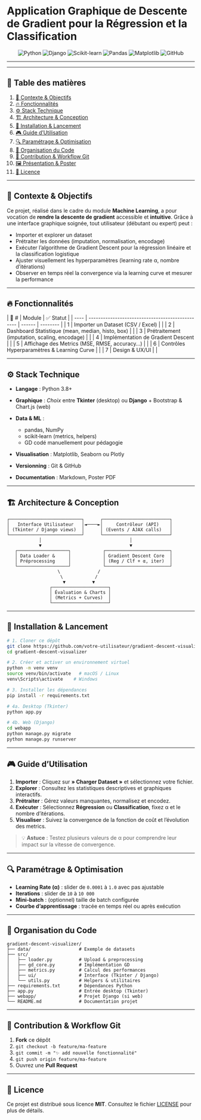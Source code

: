 # Application Graphique de Descente de Gradient pour la Régression et la Classification

<p align="center">
  <img src="https://img.shields.io/badge/Python-3776AB?style=for-the-badge&logo=python&logoColor=white" alt="Python">
  <img src="https://img.shields.io/badge/Django-092E20?style=for-the-badge&logo=django&logoColor=white" alt="Django">
  <img src="https://img.shields.io/badge/scikit--learn-F7931E?style=for-the-badge&logo=scikit-learn&logoColor=white" alt="Scikit-learn">
  <img src="https://img.shields.io/badge/Pandas-150458?style=for-the-badge&logo=pandas&logoColor=white" alt="Pandas">
  <img src="https://img.shields.io/badge/Matplotlib-11557C?style=for-the-badge&logo=matplotlib&logoColor=white" alt="Matplotlib">
  <img src="https://img.shields.io/badge/GitHub-100000?style=for-the-badge&logo=github&logoColor=white" alt="GitHub">
</p>

---
---

## 📖 Table des matières

1. [🎯 Contexte & Objectifs](#-contexte--objectifs)
2. [🔥 Fonctionnalités](#-fonctionnalités)
3. [⚙️ Stack Technique](#️-stack-technique)
4. [🏗️ Architecture & Conception](#️-architecture--conception)
5. [🔧 Installation & Lancement](#-installation--lancement)
6. [🎮 Guide d’Utilisation](#-guide-dutilisation)
7. [🔍 Paramétrage & Optimisation](#-paramétrage--optimisation)
8. [📂 Organisation du Code](#-organisation-du-code)
9. [🤝 Contribution & Workflow Git](#-contribution--workflow-git)
10. [🖼️ Présentation & Poster](#️-présentation--poster)
11. [📜 Licence](#-licence)

---

## 🎯 Contexte & Objectifs

Ce projet, réalisé dans le cadre du module **Machine Learning**, a pour vocation de **rendre la descente de gradient** accessible et **intuitive**. Grâce à une interface graphique soignée, tout utilisateur (débutant ou expert) peut :

* Importer et explorer un dataset
* Prétraiter les données (imputation, normalisation, encodage)
* Exécuter l’algorithme de Gradient Descent pour la régression linéaire et la classification logistique
* Ajuster visuellement les hyperparamètres (learning rate α, nombre d’itérations)
* Observer en temps réel la convergence via la learning curve et mesurer la performance

---

## 🔥 Fonctionnalités

| 🚩 # | Module                                           |  ✅ Statut       |
| ---- | ------------------------------------------------ | ------ | -------- |
| 1    | Importer un Dataset (CSV / Excel)                |                   |
| 2    | Dashboard Statistique (mean, median, histo, box) |                   |
| 3    | Prétraitement (imputation, scaling, encodage)    |                   |
| 4    | Implémentation de Gradient Descent               |                   |
| 5    | Affichage des Metrics (MSE, RMSE, accuracy…)     |                   |
| 6    | Contrôles Hyperparamètres & Learning Curve       |                   |
| 7    | Design & UX/UI                                   |                   |


---

## ⚙️ Stack Technique

* **Langage** : Python 3.8+
* **Graphique** : *Choix* entre **Tkinter** (desktop) ou **Django** + Bootstrap & Chart.js (web)
* **Data & ML** :

  * pandas, NumPy
  * scikit‑learn (metrics, helpers)
  * GD codé manuellement pour pédagogie
* **Visualisation** : Matplotlib, Seaborn ou Plotly
* **Versionning** : Git & GitHub
* **Documentation** : Markdown, Poster PDF

---

## 🏗️ Architecture & Conception

```text
┌───────────────────────────┐      ┌─────────────────────────┐
│   Interface Utilisateur   │◄────►│     Contrôleur (API)    │
│ (Tkinter / Django views)  │      │ (Events / AJAX calls)   │
└───────────────────────────┘      └─────────────────────────┘
            │                                 │
            ▼                                 ▼
   ┌───────────────────┐            ┌────────────────────────┐
   │ Data Loader &     │            │ Gradient Descent Core  │
   │ Préprocessing     │            │ (Reg / Clf + α, iter)  │
   └───────────────────┘            └────────────────────────┘
                   \              /
                    \            /
                     ▼          ▼
                ┌─────────────────────┐
                │ Évaluation & Charts │
                │ (Metrics + Curves)  │
                └─────────────────────┘
```

---

## 🔧 Installation & Lancement

```bash
# 1. Cloner ce dépôt
git clone https://github.com/votre-utilisateur/gradient-descent-visualizer.git
cd gradient-descent-visualizer

# 2. Créer et activer un environnement virtuel
python -m venv venv
source venv/bin/activate   # macOS / Linux
venv\Scripts\activate    # Windows

# 3. Installer les dépendances
pip install -r requirements.txt

# 4a. Desktop (Tkinter)
python app.py

# 4b. Web (Django)
cd webapp
python manage.py migrate
python manage.py runserver
```

---

## 🎮 Guide d’Utilisation

1. **Importer** : Cliquez sur **» Charger Dataset »** et sélectionnez votre fichier.
2. **Explorer** : Consultez les statistiques descriptives et graphiques interactifs.
3. **Prétraiter** : Gérez valeurs manquantes, normalisez et encodez.
4. **Exécuter** : Sélectionnez **Régression** ou **Classification**, fixez α et le nombre d’itérations.
5. **Visualiser** : Suivez la convergence de la fonction de coût et l’évolution des metrics.

> 💡 **Astuce** : Testez plusieurs valeurs de α pour comprendre leur impact sur la vitesse de convergence.

---

## 🔍 Paramétrage & Optimisation

* **Learning Rate (α)** : slider de `0.0001` à `1.0` avec pas ajustable
* **Iterations** : slider de `10` à `10 000`
* **Mini‑batch** : (optionnel) taille de batch configurée
* **Courbe d’apprentissage** : tracée en temps réel ou après exécution

---

## 📂 Organisation du Code

```text
gradient-descent-visualizer/
├── data/                  # Exemple de datasets
├── src/
│   ├── loader.py          # Upload & preprocessing
│   ├── gd_core.py         # Implémentation GD
│   ├── metrics.py         # Calcul des performances
│   ├── ui/                # Interface (Tkinter / Django)
│   └── utils.py           # Helpers & utilitaires
├── requirements.txt       # Dépendances Python
├── app.py                 # Entrée desktop (Tkinter)
├── webapp/                # Projet Django (si web)
└── README.md              # Documentation projet
```

---

## 🤝 Contribution & Workflow Git

1. **Fork** ce dépôt
2. `git checkout -b feature/ma-feature`
3. `git commit -m "✨ add nouvelle fonctionnalité"`
4. `git push origin feature/ma-feature`
5. Ouvrez une **Pull Request**

---

## 📜 Licence

Ce projet est distribué sous licence **MIT**. Consultez le fichier [LICENSE](LICENSE) pour plus de détails.
